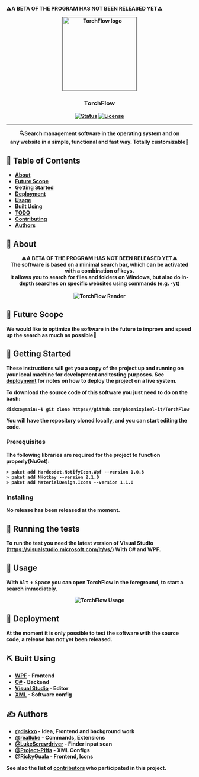<b>⚠️A BETA OF THE PROGRAM HAS NOT BEEN RELEASED YET⚠️<b> <br>

<p align="center">
  <a href="" rel="noopener">
 <img width=200px height=200px src="https://i.imgur.com/DHjBkX8.png" alt="TorchFlow logo"></a>
</p>

<h3 align="center">TorchFlow</h3>

<div align="center">

[![Status](https://img.shields.io/badge/status-active-success.svg)]()
[![License](https://img.shields.io/badge/license-BSD-3.svg)](/LICENSE)

</div>

---

<p align="center"> 🔍Search management software in the operating system and on <br>any website in a simple, functional and fast way. Totally customizable🚀
    <br>
</p>

## 📝 Table of Contents

- [About](#about)
- [Future Scope](#future_scope)
- [Getting Started](#getting_started)
- [Deployment](#deployment)
- [Usage](#usage)
- [Built Using](#built_using)
- [TODO](../TODO.md)
- [Contributing](../CONTRIBUTING.md)
- [Authors](#authors)


## 🧐 About <a name = "about"></a>
<p align="center">
<b>⚠️A BETA OF THE PROGRAM HAS NOT BEEN RELEASED YET⚠️<b><br>
The software is based on a minimal search bar,
which can be activated with a combination of keys.<br>
It allows you to search for files and folders on Windows,
but also do in-depth searches on specific websites using commands (e.g. -yt)
  <br><br>

<img src="https://i.imgur.com/Ettx4Ci.png" alt="TorchFlow Render">
</p>


## 🚀 Future Scope <a name = "future_scope"></a>

We would like to optimize the software in the future to improve and speed up the search as much as possible🔮

## 🏁 Getting Started <a name = "getting_started"></a>

These instructions will get you a copy of the project up and running on your local machine for development and testing purposes. See [deployment](#deployment) for notes on how to deploy the project on a live system.

To download the source code of this software you just need to do on the bash:

```console
diskxo@main:~$ git clone https://github.com/phoenixpixel-it/TorchFlow
```

You will have the repository cloned locally, and you can start editing the code.

### Prerequisites

The following libraries are required for the project to function properly(NuGet):

```console
> paket add Hardcodet.NotifyIcon.Wpf --version 1.0.8
> paket add NHotkey --version 2.1.0
> paket add MaterialDesign.Icons --version 1.1.0
```

### Installing

No release has been released at the moment.

## 🔧 Running the tests <a name = "tests"></a>

To run the test you need the latest version of
Visual Studio (https://visualstudio.microsoft.com/it/vs/)
With C# and WPF.

## 🎈 Usage <a name="usage"></a>

With <kbd>Alt</kbd> + <kbd>Space</kbd> you can open TorchFlow in the foreground,
to start a search immediately.
<p align="center">
<img src="https://i.imgur.com/GREyt6V.png" alt="TorchFlow Usage">
</p>

## 🚀 Deployment <a name = "deployment"></a>

At the moment it is only possible to test the software with the source code,
a release has not yet been released.

## ⛏️ Built Using <a name = "built_using"></a>

- [WPF](https://visualstudio.microsoft.com/it/vs/features/wpf/) - Frontend
- [C#](https://docs.microsoft.com/it-it/dotnet/csharp/) - Backend
- [Visual Studio](https://visualstudio.microsoft.com/it/vs/) - Editor
- [XML](https://www.xml.com/) - Software config

## ✍️ Authors <a name = "authors"></a>

- [@diskxo](https://github.com/orgs/phoenixpixel-it/people/diskxo) - Idea, Frontend and background work
- [@realluke](https://github.com/orgs/phoenixpixel-it/people/lucapexe) - Commands, Extensions
- [@LukeScrewdriver](https://github.com/orgs/phoenixpixel-it/people/LukeScrewdriver) - Finder input scan
- [@Project-Piffa](https://github.com/orgs/phoenixpixel-it/people/Project-Piffa) - XML Configs
- [@RickyGuala](https://github.com/orgs/phoenixpixel-it/people/) - Frontend, Icons


See also the list of [contributors](https://github.com/phoenixpixel-it/TorchFlow/graphs/contributors) who participated in this project.
